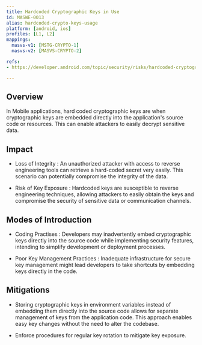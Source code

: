 ```yaml
---
title: Hardcoded Cryptographic Keys in Use
id: MASWE-0013
alias: hardcoded-crypto-keys-usage
platform: [android, ios]
profiles: [L1, L2]
mappings:
  masvs-v1: [MSTG-CRYPTO-1]
  masvs-v2: [MASVS-CRYPTO-2]

refs:
- https://developer.android.com/topic/security/risks/hardcoded-cryptographic-secrets

---
```


## Overview

In Mobile applications, hard coded cryptographic keys are when cryptographic keys are embedded directly into the application's source code or resources. This can enable attackers to easily decrypt sensitive data.

## Impact

- Loss of Integrity : An unauthorized attacker with access to reverse engineering tools can retrieve a hard-coded secret very easily. This scenario can potentially compromise the integrity of the data.

- Risk of Key Exposure : Hardcoded keys are susceptible to reverse engineering techniques, allowing attackers to easily obtain the keys and compromise the security of sensitive data or communication channels.

## Modes of Introduction

- Coding Practises : Developers may inadvertently embed cryptographic keys directly into the source code while implementing security features, intending to simplify development or deployment processes.

- Poor Key Management Practices : Inadequate infrastructure for secure key management might lead developers to take shortcuts by embedding keys directly in the code.

## Mitigations

- Storing cryptographic keys in environment variables instead of embedding them directly into the source code allows for separate management of keys from the application code. This approach enables easy key changes without the need to alter the codebase.

- Enforce procedures for regular key rotation to mitigate key exposure.


